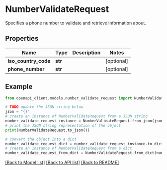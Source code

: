 # NumberValidateRequest

Specifies a phone number to validate and retrieve information about.

## Properties

Name | Type | Description | Notes
------------ | ------------- | ------------- | -------------
**iso_country_code** | **str** |  | [optional] 
**phone_number** | **str** |  | [optional] 

## Example

```python
from openapi_client.models.number_validate_request import NumberValidateRequest

# TODO update the JSON string below
json = "{}"
# create an instance of NumberValidateRequest from a JSON string
number_validate_request_instance = NumberValidateRequest.from_json(json)
# print the JSON string representation of the object
print(NumberValidateRequest.to_json())

# convert the object into a dict
number_validate_request_dict = number_validate_request_instance.to_dict()
# create an instance of NumberValidateRequest from a dict
number_validate_request_from_dict = NumberValidateRequest.from_dict(number_validate_request_dict)
```
[[Back to Model list]](../README.md#documentation-for-models) [[Back to API list]](../README.md#documentation-for-api-endpoints) [[Back to README]](../README.md)


